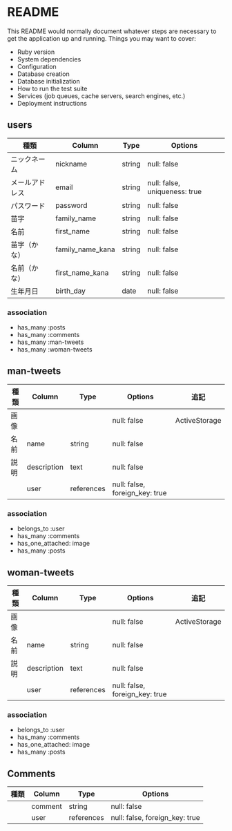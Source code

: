 # README
This README would normally document whatever steps are necessary to get the
application up and running.
Things you may want to cover:
* Ruby version
* System dependencies
* Configuration
* Database creation
* Database initialization
* How to run the test suite
* Services (job queues, cache servers, search engines, etc.)
* Deployment instructions

## users
|種類        | Column     | Type       | Options      |
|-----------|------------|-------------|--------------|
|ニックネーム| nickname   | string      | null: false  |
|メールアドレス| email  | string  | null: false, uniqueness: true       |
|パスワード| password  | string  | null: false |
|苗字| family_name    | string     | null: false           |
|名前| first_name       | string       | null: false       |
|苗字（かな）| family_name_kana    | string     | null: false      |
|名前（かな）| first_name_kana | string   | null: false    |
|生年月日| birth_day   | date     | null: false     |
### association
* has_many :posts
* has_many :comments
* has_many :man-tweets
* has_many :woman-tweets
## man-tweets
|種類        | Column     | Type       | Options      |追記           |
|-----------|------------|-------------|--------------|--------------|
|画像|    |  | null: false  | ActiveStorage |
|名前| name | string  | null: false ||
|説明| description  | text | null: false |
|| user | references | null: false, foreign_key: true ||
### association
* belongs_to :user
* has_many :comments
* has_one_attached: image
* has_many :posts
## woman-tweets
|種類        | Column     | Type       | Options      |追記           |
|-----------|------------|-------------|--------------|--------------|
|画像|    |  | null: false  | ActiveStorage |
|名前| name | string  | null: false ||
|説明| description  | text | null: false |
|| user | references | null: false, foreign_key: true ||
### association
* belongs_to :user
* has_many :comments
* has_one_attached: image
* has_many :posts
## Comments
|種類        | Column     | Type       | Options      |
|-----------|------------|-------------|--------------|
|| comment   | string      | null: false  |
|| user | references | null: false, foreign_key: true  |
